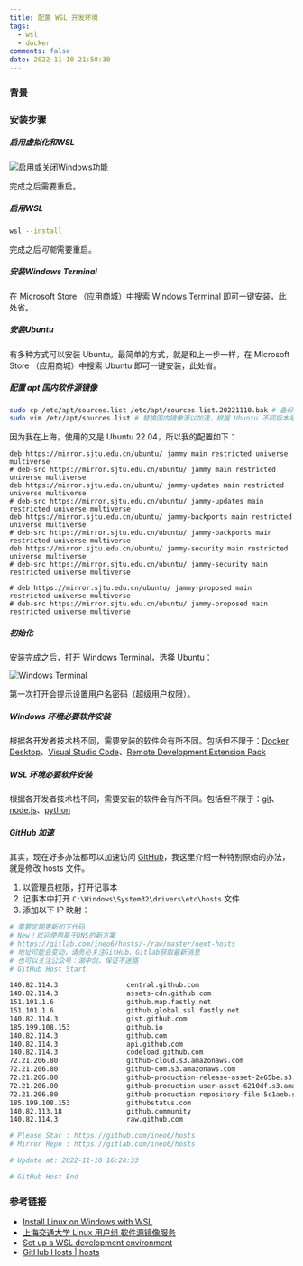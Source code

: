 ```yaml
---
title: 配置 WSL 开发环境
tags:
  - wsl
  - docker
comments: false
date: 2022-11-10 21:50:30
---
```


### 背景

### 安装步骤

##### 启用虚拟化和WSL

![启用或关闭Windows功能](/images/setup-wsl-development-environment/turn-on-or-off-windows-features.jpg)

完成之后需要重启。

##### 启用WSL

```sh
wsl --install
```
完成之后*可能*需要重启。

##### 安装Windows Terminal

在 Microsoft Store （应用商城）中搜索 Windows Terminal 即可一键安装，此处省。

##### 安装Ubuntu

有多种方式可以安装 Ubuntu。最简单的方式，就是和上一步一样，在 Microsoft Store （应用商城）中搜索 Ubuntu 即可一键安装，此处省。

##### 配置 apt 国内软件源镜像

``` sh
sudo cp /etc/apt/sources.list /etc/apt/sources.list.20221110.bak # 备份是个好习惯
sudo vim /etc/apt/sources.list # 替换国内镜像源以加速，根据 Ubuntu 不同版本号，选择不同的路径
```

因为我在上海，使用的又是 Ubuntu 22.04，所以我的配置如下：

``` /etc/apt/sources.list
deb https://mirror.sjtu.edu.cn/ubuntu/ jammy main restricted universe multiverse
# deb-src https://mirror.sjtu.edu.cn/ubuntu/ jammy main restricted universe multiverse
deb https://mirror.sjtu.edu.cn/ubuntu/ jammy-updates main restricted universe multiverse
# deb-src https://mirror.sjtu.edu.cn/ubuntu/ jammy-updates main restricted universe multiverse
deb https://mirror.sjtu.edu.cn/ubuntu/ jammy-backports main restricted universe multiverse
# deb-src https://mirror.sjtu.edu.cn/ubuntu/ jammy-backports main restricted universe multiverse
deb https://mirror.sjtu.edu.cn/ubuntu/ jammy-security main restricted universe multiverse
# deb-src https://mirror.sjtu.edu.cn/ubuntu/ jammy-security main restricted universe multiverse

# deb https://mirror.sjtu.edu.cn/ubuntu/ jammy-proposed main restricted universe multiverse
# deb-src https://mirror.sjtu.edu.cn/ubuntu/ jammy-proposed main restricted universe multiverse
```

##### 初始化

安装完成之后，打开 Windows Terminal，选择 Ubuntu：

![Windows Terminal](/images/setup-wsl-development-environment/windows-terminal.jpg)

第一次打开会提示设置用户名密码（超级用户权限）。

##### Windows 环境必要软件安装

根据各开发者技术栈不同，需要安装的软件会有所不同。包括但不限于：[Docker Desktop](https://www.docker.com/products/docker-desktop/)、[Visual Studio Code](https://code.visualstudio.com)、[Remote Development Extension Pack](https://marketplace.visualstudio.com/items?itemName=ms-vscode-remote.vscode-remote-extensionpack)

##### WSL 环境必要软件安装

根据各开发者技术栈不同，需要安装的软件会有所不同。包括但不限于：[git](https://git-scm.com/download/linux)、[node.js](https://nodejs.org)、[python](https://www.python.org/downloads/)


##### GitHub 加速

其实，现在好多办法都可以加速访问 [GitHub](https://github.com)，我这里介绍一种特别原始的办法，就是修改 hosts 文件。

1. 以管理员权限，打开记事本
2. 记事本中打开 `C:\Windows\System32\drivers\etc\hosts` 文件
3. 添加以下 IP 映射：

```sh
# 需要定期更新如下代码
# New！欢迎使用基于DNS的新方案
# https://gitlab.com/ineo6/hosts/-/raw/master/next-hosts
# 地址可能会变动，请务必关注GitHub、Gitlab获取最新消息
# 也可以关注公众号：湖中剑，保证不迷路
# GitHub Host Start

140.82.114.3                 central.github.com
140.82.114.3                 assets-cdn.github.com
151.101.1.6                  github.map.fastly.net
151.101.1.6                  github.global.ssl.fastly.net
140.82.114.3                 gist.github.com
185.199.108.153              github.io
140.82.114.3                 github.com
140.82.114.3                 api.github.com
140.82.114.3                 codeload.github.com
72.21.206.80                 github-cloud.s3.amazonaws.com
72.21.206.80                 github-com.s3.amazonaws.com
72.21.206.80                 github-production-release-asset-2e65be.s3.amazonaws.com
72.21.206.80                 github-production-user-asset-6210df.s3.amazonaws.com
72.21.206.80                 github-production-repository-file-5c1aeb.s3.amazonaws.com
185.199.108.153              githubstatus.com
140.82.113.18                github.community
140.82.114.3                 raw.github.com

# Please Star : https://github.com/ineo6/hosts
# Mirror Repo : https://gitlab.com/ineo6/hosts

# Update at: 2022-11-10 16:20:33

# GitHub Host End
```

### 参考链接

- [<i class="fa fa-windows" aria-hidden="true"></i>Install Linux on Windows with WSL](https://learn.microsoft.com/en-us/windows/wsl/install)
- [上海交通大学 Linux 用户组 软件源镜像服务](https://mirrors.sjtug.sjtu.edu.cn/docs/ubuntu)
- [<i class="fa fa-windows" aria-hidden="true"></i>Set up a WSL development environment](https://learn.microsoft.com/en-us/windows/wsl/setup/environment)
- [<i class="fa fa-github" aria-hidden="true"></i>GitHub Hosts | hosts](https://ineo6.github.io/hosts/)
